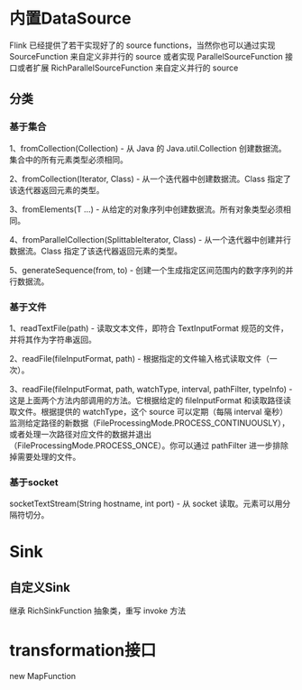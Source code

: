 # 内置DataSource

Flink 已经提供了若干实现好了的 source functions，当然你也可以通过实现 SourceFunction 来自定义非并行的 source 或者实现 ParallelSourceFunction 接口或者扩展 RichParallelSourceFunction 来自定义并行的 source

## 分类

### 基于集合

1、fromCollection(Collection) - 从 Java 的 Java.util.Collection 创建数据流。集合中的所有元素类型必须相同。

2、fromCollection(Iterator, Class) - 从一个迭代器中创建数据流。Class 指定了该迭代器返回元素的类型。

3、fromElements(T …) - 从给定的对象序列中创建数据流。所有对象类型必须相同。

4、fromParallelCollection(SplittableIterator, Class) - 从一个迭代器中创建并行数据流。Class 指定了该迭代器返回元素的类型。

5、generateSequence(from, to) - 创建一个生成指定区间范围内的数字序列的并行数据流。

### 基于文件

1、readTextFile(path) - 读取文本文件，即符合 TextInputFormat 规范的文件，并将其作为字符串返回。

2、readFile(fileInputFormat, path) - 根据指定的文件输入格式读取文件（一次）。

3、readFile(fileInputFormat, path, watchType, interval, pathFilter, typeInfo) - 这是上面两个方法内部调用的方法。它根据给定的 fileInputFormat 和读取路径读取文件。根据提供的 watchType，这个 source 可以定期（每隔 interval 毫秒）监测给定路径的新数据（FileProcessingMode.PROCESS_CONTINUOUSLY），或者处理一次路径对应文件的数据并退出（FileProcessingMode.PROCESS_ONCE）。你可以通过 pathFilter 进一步排除掉需要处理的文件。

### 基于socket

socketTextStream(String hostname, int port) - 从 socket 读取。元素可以用分隔符切分。

# Sink

## 自定义Sink

继承 RichSinkFunction 抽象类，重写 invoke 方法

# transformation接口

new MapFunction

